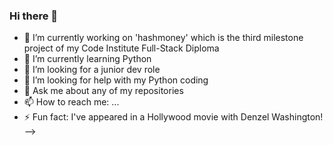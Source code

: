 ### Hi there 👋

- 🔭 I’m currently working on 'hashmoney' which is the third milestone project of my Code Institute Full-Stack Diploma 
- 🌱 I’m currently learning Python
- 👯 I’m looking for a junior dev role
- 🤔 I’m looking for help with my Python coding
- 💬 Ask me about any of my repositories
- 📫 How to reach me: ...
- ⚡ Fun fact: I've appeared in a Hollywood movie with Denzel Washington!
-->
